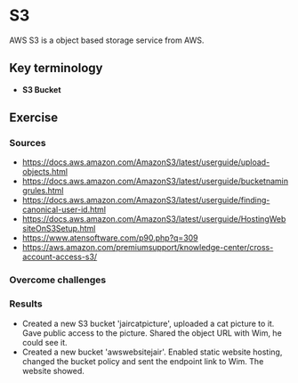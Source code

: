 # S3
AWS S3 is a object based storage service from AWS. 
## Key terminology
- **S3 Bucket**

## Exercise
### Sources
- https://docs.aws.amazon.com/AmazonS3/latest/userguide/upload-objects.html
- https://docs.aws.amazon.com/AmazonS3/latest/userguide/bucketnamingrules.html
- https://docs.aws.amazon.com/AmazonS3/latest/userguide/finding-canonical-user-id.html  
- https://docs.aws.amazon.com/AmazonS3/latest/userguide/HostingWebsiteOnS3Setup.html  
- https://www.atensoftware.com/p90.php?q=309  
- https://aws.amazon.com/premiumsupport/knowledge-center/cross-account-access-s3/  


### Overcome challenges


### Results
- Created a new S3 bucket 'jaircatpicture', uploaded a cat picture to it. Gave public access to the picture. Shared the object URL with Wim, he could see it.
- Created a new bucket 'awswebsitejair'. Enabled static website hosting, changed the bucket policy and sent the endpoint link to Wim. The website showed.